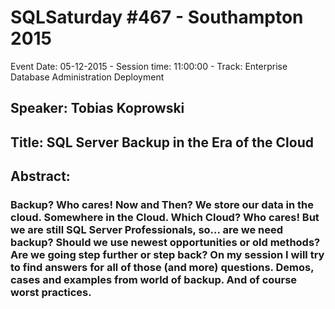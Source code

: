 # SQLSaturday #467 - Southampton 2015
Event Date: 05-12-2015 - Session time: 11:00:00 - Track: Enterprise Database Administration  Deployment
## Speaker: Tobias Koprowski
## Title: SQL Server Backup in the Era of the Cloud
## Abstract:
### Backup? Who cares! Now and Then? We store our data in the cloud. Somewhere in the Cloud. Which Cloud? Who cares! But we are still SQL Server Professionals, so... are we need backup? Should we use newest opportunities or old methods? Are we going step further or step back? On my session I will try to find answers for all of those (and more) questions. Demos, cases and examples from world of backup. And of course worst practices.
